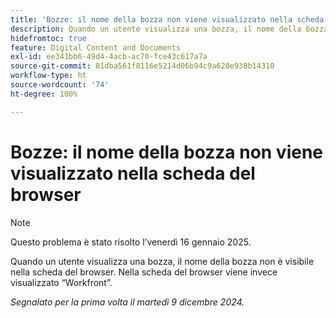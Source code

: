 ```yaml
---
title: 'Bozze: il nome della bozza non viene visualizzato nella scheda del browser'
description: Quando un utente visualizza una bozza, il nome della bozza non è visibile nella scheda del browser. Nella scheda del browser viene invece visualizzato Workfront.
hidefromtoc: true
feature: Digital Content and Documents
exl-id: ee341bb6-49d4-4acb-ac70-fce43c617a7a
source-git-commit: 81dba561f8116e5214d06b94c9a620e938b14310
workflow-type: ht
source-wordcount: '74'
ht-degree: 100%

---
```


# Bozze: il nome della bozza non viene visualizzato nella scheda del browser

>[!NOTE]
>
>Questo problema è stato risolto l’venerdì 16 gennaio 2025.

Quando un utente visualizza una bozza, il nome della bozza non è visibile nella scheda del browser. Nella scheda del browser viene invece visualizzato “Workfront”.

_Segnalato per la prima volta il martedì 9 dicembre 2024._

